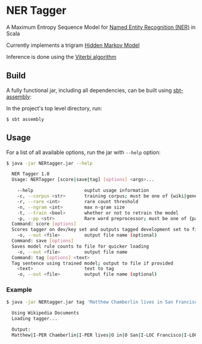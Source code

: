 # NER Tagger

A Maximum Entropy Sequence Model for [Named Entity Recognition (NER)](https://en.wikipedia.org/wiki/Named-entity_recognition) in Scala

Currently implements a trigram [Hidden Markov Model](https://en.wikipedia.org/wiki/Hidden_Markov_model)

Inference is done using the [Viterbi algorithm](https://en.wikipedia.org/wiki/Viterbi_algorithm)

## Build

A fully functional jar, including all dependencies, can be built using [sbt-assembly](https://github.com/sbt/sbt-assembly):

In the project's top level directory, run:

```$ sbt assembly```

## Usage

For a list of all available options, run the jar with `--help` option:

```sh
$ java -jar NERtagger.jar --help

  NER Tagger 1.0
  Usage: NERTagger [score|save|tag] [options] <args>...

    --help                   ouptut usage information
    -c, --corpus <str>       training corpus; must be one of {wiki|gene}
    -r, --rare <int>         rare count threshold
    -n, --ngram <int>        max n-gram size
    -t, --train <bool>       whether or not to retrain the model
    -p, --pp <str>           Rare word preprocessor; must be one of {pattern|replace}
  Command: score [options]
  Scores tagger on dev/key set and outputs tagged development set to file if provided.
    -o, --out <file>         output file name (optional)
  Command: save [options]
  Saves model rule counts to file for quicker loading
    -o, --out <file>         output file name
  Command: tag [options] <text>
  Tag sentence using trained model; output to file if provided
    <text>                   text to tag
    -o, --out <file>         output file name (optional)
```

### Example

```sh
$ java -jar NERtagger.jar tag 'Matthew Chamberlin lives in San Francisco , but his code lives on GitHub .'

  Using Wikipedia Documents
  Loading tagger...

  Output:
  Matthew|I-PER Chamberlin|I-PER lives|O in|O San|I-LOC Francisco|I-LOC ,|O but|O his|O code|O lives|O on|O GitHub|I-MISC .|O
```